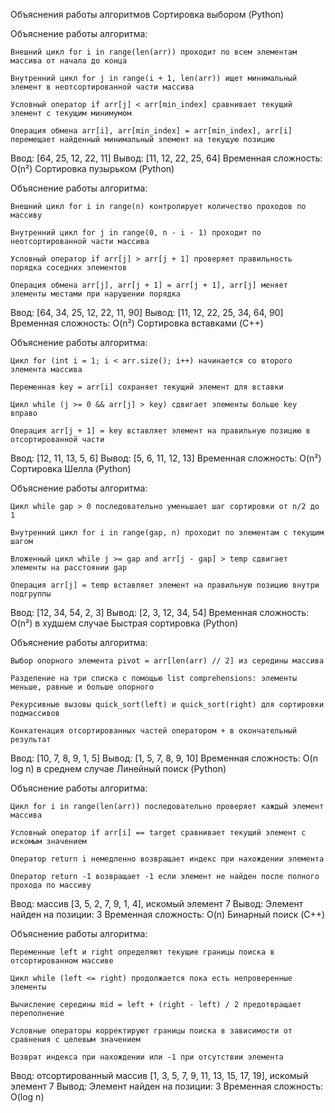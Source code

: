 Объяснения работы алгоритмов
Сортировка выбором (Python)

Объяснение работы алгоритма:

    Внешний цикл for i in range(len(arr)) проходит по всем элементам массива от начала до конца

    Внутренний цикл for j in range(i + 1, len(arr)) ищет минимальный элемент в неотсортированной части массива

    Условный оператор if arr[j] < arr[min_index] сравнивает текущий элемент с текущим минимумом

    Операция обмена arr[i], arr[min_index] = arr[min_index], arr[i] перемещает найденный минимальный элемент на текущую позицию

Ввод: [64, 25, 12, 22, 11]
Вывод: [11, 12, 22, 25, 64]
Временная сложность: O(n²)
Сортировка пузырьком (Python)

Объяснение работы алгоритма:

    Внешний цикл for i in range(n) контролирует количество проходов по массиву

    Внутренний цикл for j in range(0, n - i - 1) проходит по неотсортированной части массива

    Условный оператор if arr[j] > arr[j + 1] проверяет правильность порядка соседних элементов

    Операция обмена arr[j], arr[j + 1] = arr[j + 1], arr[j] меняет элементы местами при нарушении порядка

Ввод: [64, 34, 25, 12, 22, 11, 90]
Вывод: [11, 12, 22, 25, 34, 64, 90]
Временная сложность: O(n²)
Сортировка вставками (C++)

Объяснение работы алгоритма:

    Цикл for (int i = 1; i < arr.size(); i++) начинается со второго элемента массива

    Переменная key = arr[i] сохраняет текущий элемент для вставки

    Цикл while (j >= 0 && arr[j] > key) сдвигает элементы больше key вправо

    Операция arr[j + 1] = key вставляет элемент на правильную позицию в отсортированной части

Ввод: [12, 11, 13, 5, 6]
Вывод: [5, 6, 11, 12, 13]
Временная сложность: O(n²)
Сортировка Шелла (Python)

Объяснение работы алгоритма:

    Цикл while gap > 0 последовательно уменьшает шаг сортировки от n/2 до 1

    Внутренний цикл for i in range(gap, n) проходит по элементам с текущим шагом

    Вложенный цикл while j >= gap and arr[j - gap] > temp сдвигает элементы на расстоянии gap

    Операция arr[j] = temp вставляет элемент на правильную позицию внутри подгруппы

Ввод: [12, 34, 54, 2, 3]
Вывод: [2, 3, 12, 34, 54]
Временная сложность: O(n²) в худшем случае
Быстрая сортировка (Python)

Объяснение работы алгоритма:

    Выбор опорного элемента pivot = arr[len(arr) // 2] из середины массива

    Разделение на три списка с помощью list comprehensions: элементы меньше, равные и больше опорного

    Рекурсивные вызовы quick_sort(left) и quick_sort(right) для сортировки подмассивов

    Конкатенация отсортированных частей оператором + в окончательный результат

Ввод: [10, 7, 8, 9, 1, 5]
Вывод: [1, 5, 7, 8, 9, 10]
Временная сложность: O(n log n) в среднем случае
Линейный поиск (Python)

Объяснение работы алгоритма:

    Цикл for i in range(len(arr)) последовательно проверяет каждый элемент массива

    Условный оператор if arr[i] == target сравнивает текущий элемент с искомым значением

    Оператор return i немедленно возвращает индекс при нахождении элемента

    Оператор return -1 возвращает -1 если элемент не найден после полного прохода по массиву

Ввод: массив [3, 5, 2, 7, 9, 1, 4], искомый элемент 7
Вывод: Элемент найден на позиции: 3
Временная сложность: O(n)
Бинарный поиск (C++)

Объяснение работы алгоритма:

    Переменные left и right определяют текущие границы поиска в отсортированном массиве

    Цикл while (left <= right) продолжается пока есть непроверенные элементы

    Вычисление середины mid = left + (right - left) / 2 предотвращает переполнение

    Условные операторы корректируют границы поиска в зависимости от сравнения с целевым значением

    Возврат индекса при нахождении или -1 при отсутствии элемента

Ввод: отсортированный массив [1, 3, 5, 7, 9, 11, 13, 15, 17, 19], искомый элемент 7
Вывод: Элемент найден на позиции: 3
Временная сложность: O(log n)
